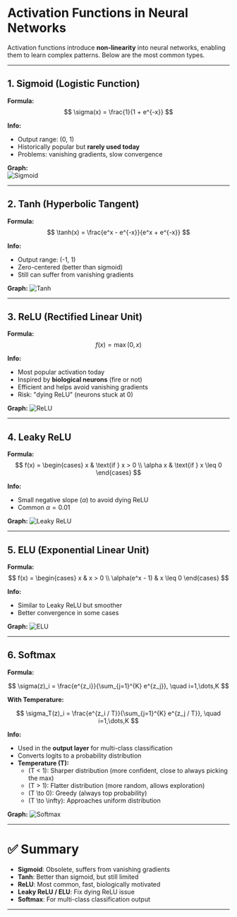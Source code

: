 # Activation Functions in Neural Networks

Activation functions introduce **non-linearity** into neural networks, enabling them to learn complex patterns. Below are the most common types.

---

## 1. Sigmoid (Logistic Function)

**Formula:**  
$$
\sigma(x) = \frac{1}{1 + e^{-x}}
$$

**Info:**
- Output range: (0, 1)
- Historically popular but **rarely used today**
- Problems: vanishing gradients, slow convergence

**Graph:**  
![Sigmoid](../assets/activation_functions/sigmoid.avif)

---

## 2. Tanh (Hyperbolic Tangent)

**Formula:**  
$$
\tanh(x) = \frac{e^x - e^{-x}}{e^x + e^{-x}}
$$

**Info:**
- Output range: (-1, 1)
- Zero-centered (better than sigmoid)
- Still can suffer from vanishing gradients

**Graph:** 
![Tanh](../assets/activation_functions/tanh.avif)

---

## 3. ReLU (Rectified Linear Unit)

**Formula:**  
$$
f(x) = \max(0, x)
$$

**Info:**
- Most popular activation today  
- Inspired by **biological neurons** (fire or not)
- Efficient and helps avoid vanishing gradients
- Risk: "dying ReLU" (neurons stuck at 0)

**Graph:** 
![ReLU](../assets/activation_functions/ReLU.avif)

---

## 4. Leaky ReLU

**Formula:**
$$
f(x) =
\begin{cases}
x & \text{if } x > 0 \\
\alpha x & \text{if } x \leq 0
\end{cases}
$$

**Info:**
- Small negative slope ($\alpha$) to avoid dying ReLU
- Common $\alpha = 0.01$

**Graph:**
![Leaky ReLU](../assets/activation_functions/leaky_ReLU.avif)

---

## 5. ELU (Exponential Linear Unit)

**Formula:**  
$$
f(x) =
\begin{cases}
x & x > 0 \\
\alpha(e^x - 1) & x \leq 0
\end{cases}
$$

**Info:**
- Similar to Leaky ReLU but smoother
- Better convergence in some cases

**Graph:**
![ELU](../assets/activation_functions/ELU.avif)

---

## 6. Softmax

**Formula:**  

$$
\sigma(z)_i = \frac{e^{z_i}}{\sum_{j=1}^{K} e^{z_j}}, \quad i=1,\dots,K
$$

**With Temperature:**  

$$
\sigma_T(z)_i = \frac{e^{z_i / T}}{\sum_{j=1}^{K} e^{z_j / T}}, \quad i=1,\dots,K
$$

**Info:**

- Used in the **output layer** for multi-class classification
- Converts logits to a probability distribution
- **Temperature \(T\):**
    - \(T < 1\): Sharper distribution (more confident, close to always picking the max)
    - \(T > 1\): Flatter distribution (more random, allows exploration)
    - \(T \to 0\): Greedy (always top probability)
    - \(T \to \infty\): Approaches uniform distribution


**Graph:**
![Softmax](../assets/activation_functions/softmax.avif)

---

# ✅ Summary

- **Sigmoid**: Obsolete, suffers from vanishing gradients  
- **Tanh**: Better than sigmoid, but still limited  
- **ReLU**: Most common, fast, biologically motivated  
- **Leaky ReLU / ELU**: Fix dying ReLU issue  
- **Softmax**: For multi-class classification output  

---
